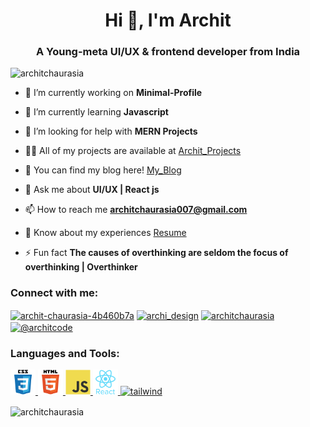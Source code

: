 <h1 align="center">Hi 👋, I'm Archit</h1>
<h3 align="center">A Young-meta UI/UX & frontend developer from India</h3>

<p align="left"> <img src="https://komarev.com/ghpvc/?username=architchaurasia&label=Profile%20views&color=0e75b6&style=flat" alt="architchaurasia" /> </p>

- 🔭 I’m currently working on **Minimal-Profile**

- 🌱 I’m currently learning **Javascript**

- 🤝 I’m looking for help with **MERN Projects**

- 👨‍💻 All of my projects are available at [Archit_Projects](https://architchaurasia.netlify.app/)

- 📝 You can find my blog here! [My_Blog](https://architwrites.hashnode.dev/)

- 💬 Ask me about **UI/UX | React js**

- 📫 How to reach me **architchaurasia007@gmail.com**

- 📄 Know about my experiences [Resume](https://docs.google.com/document/d/1viIDZPfVo1xXPqYvBL35c660kZGQD43tdM7loqYcyHo/edit?usp=sharing)

- ⚡ Fun fact **The causes of overthinking are seldom the focus of overthinking | Overthinker**

<h3 align="left">Connect with me:</h3>
<p align="left">
<a href="https://linkedin.com/in/archit-chaurasia-4b460b7a" target="blank"><img align="center" src="https://raw.githubusercontent.com/rahuldkjain/github-profile-readme-generator/master/src/images/icons/Social/linked-in-alt.svg" alt="archit-chaurasia-4b460b7a" height="30" width="40" /></a>
<a href="https://dribbble.com/archi_design" target="blank"><img align="center" src="https://raw.githubusercontent.com/rahuldkjain/github-profile-readme-generator/master/src/images/icons/Social/dribbble.svg" alt="archi_design" height="30" width="40" /></a>
<a href="https://www.behance.net/architchaurasia" target="blank"><img align="center" src="https://raw.githubusercontent.com/rahuldkjain/github-profile-readme-generator/master/src/images/icons/Social/behance.svg" alt="architchaurasia" height="30" width="40" /></a>
<a href="https://hashnode.com/@architcode" target="blank"><img align="center" src="https://raw.githubusercontent.com/rahuldkjain/github-profile-readme-generator/master/src/images/icons/Social/hashnode.svg" alt="@architcode" height="30" width="40" /></a>
</p>

<h3 align="left">Languages and Tools:</h3>
<p align="left"> <a href="https://www.w3schools.com/css/" target="_blank" rel="noreferrer"> <img src="https://raw.githubusercontent.com/devicons/devicon/master/icons/css3/css3-original-wordmark.svg" alt="css3" width="40" height="40"/> </a> <a href="https://www.w3.org/html/" target="_blank" rel="noreferrer"> <img src="https://raw.githubusercontent.com/devicons/devicon/master/icons/html5/html5-original-wordmark.svg" alt="html5" width="40" height="40"/> </a> <a href="https://developer.mozilla.org/en-US/docs/Web/JavaScript" target="_blank" rel="noreferrer"> <img src="https://raw.githubusercontent.com/devicons/devicon/master/icons/javascript/javascript-original.svg" alt="javascript" width="40" height="40"/> </a> <a href="https://reactjs.org/" target="_blank" rel="noreferrer"> <img src="https://raw.githubusercontent.com/devicons/devicon/master/icons/react/react-original-wordmark.svg" alt="react" width="40" height="40"/> </a> <a href="https://tailwindcss.com/" target="_blank" rel="noreferrer"> <img src="https://www.vectorlogo.zone/logos/tailwindcss/tailwindcss-icon.svg" alt="tailwind" width="40" height="40"/> </a> </p>

<!-- <p>&nbsp;<img align="center" src="https://github-readme-stats.vercel.app/api?username=architchaurasia&show_icons=true&locale=en" alt="architchaurasia" /></p> -->

<p><img align="center" src="https://github-readme-streak-stats.herokuapp.com/?user=architchaurasia&" alt="architchaurasia" /></p>

